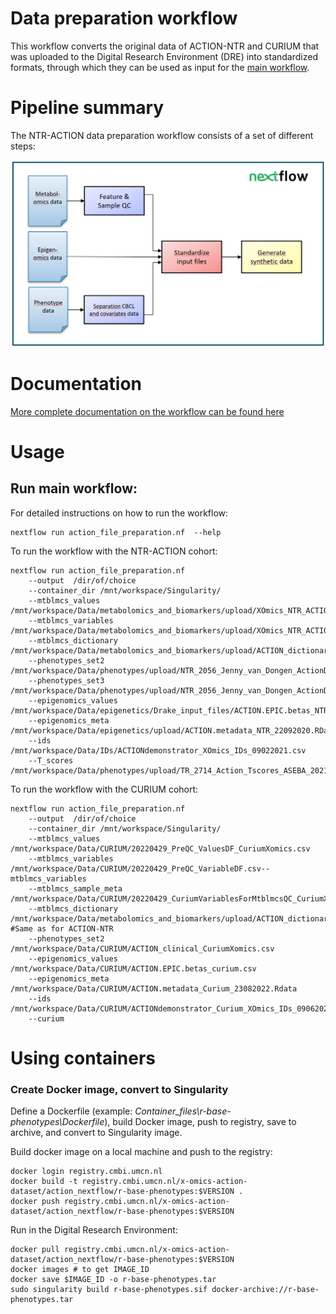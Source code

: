 # Data preparation workflow

This workflow converts the original data of ACTION-NTR and CURIUM that was uploaded to the Digital Research Environment (DRE) into standardized formats, through which they can be used as input for the [main workflow](https://github.com/Xomics/ACTIONdemonstrator_workflow). 

# Pipeline summary

The NTR-ACTION data preparation workflow consists of a set of different steps:

![alt text](flowchart.png)

# Documentation
[More complete documentation on the workflow can be found here](Documentation.md)

# Usage

## Run main workflow:

For detailed instructions on how to run the workflow:
```
nextflow run action_file_preparation.nf  --help
```

To run the workflow with the NTR-ACTION cohort: 

```
nextflow run action_file_preparation.nf 
	--output  /dir/of/choice
	--container_dir /mnt/workspace/Singularity/ 
	--mtblmcs_values /mnt/workspace/Data/metabolomics_and_biomarkers/upload/XOmics_NTR_ACTION_MtblmcsValues.tsv 
	--mtblmcs_variables /mnt/workspace/Data/metabolomics_and_biomarkers/upload/XOmics_NTR_ACTION_MtblmcsVariables.tsv 
	--mtblmcs_dictionary /mnt/workspace/Data/metabolomics_and_biomarkers/upload/ACTION_dictionary.xlsx 
	--phenotypes_set2 /mnt/workspace/Data/phenotypes/upload/NTR_2056_Jenny_van_Dongen_ActionDemonstrator_set2_20210202.sav 
	--phenotypes_set3 /mnt/workspace/Data/phenotypes/upload/NTR_2056_Jenny_van_Dongen_ActionDemonstrator_set3_20210202.sav 
	--epigenomics_values /mnt/workspace/Data/epigenetics/Drake_input_files/ACTION.EPIC.betas_NTR.csv
	--epigenomics_meta /mnt/workspace/Data/epigenetics/upload/ACTION.metadata_NTR_22092020.RData 
	--ids /mnt/workspace/Data/IDs/ACTIONdemonstrator_XOmics_IDs_09022021.csv 
	--T_scores /mnt/workspace/Data/phenotypes/upload/TR_2714_Action_Tscores_ASEBA_20210628.sav
```


To run the workflow with the CURIUM cohort: 
```
nextflow run action_file_preparation.nf 
	--output  /dir/of/choice
	--container_dir /mnt/workspace/Singularity/ 
	--mtblmcs_values /mnt/workspace/Data/CURIUM/20220429_PreQC_ValuesDF_CuriumXomics.csv 
	--mtblmcs_variables  /mnt/workspace/Data/CURIUM/20220429_PreQC_VariableDF.csv--mtblmcs_variables
	--mtblmcs_sample_meta /mnt/workspace/Data/CURIUM/20220429_CuriumVariablesForMtblmcsQC_CuriumXomics.csv
	--mtblmcs_dictionary /mnt/workspace/Data/metabolomics_and_biomarkers/upload/ACTION_dictionary.xlsx #Same as for ACTION-NTR
	--phenotypes_set2 /mnt/workspace/Data/CURIUM/ACTION_clinical_CuriumXomics.csv
	--epigenomics_values /mnt/workspace/Data/CURIUM/ACTION.EPIC.betas_curium.csv
	--epigenomics_meta /mnt/workspace/Data/CURIUM/ACTION.metadata_Curium_23082022.Rdata
	--ids /mnt/workspace/Data/CURIUM/ACTIONdemonstrator_Curium_XOmics_IDs_09062022.csv 
	--curium
```


# Using containers

### Create Docker image, convert to Singularity

Define a Dockerfile (example: *Container_files\r-base-phenotypes\Dockerfile*), build Docker image, push to registry, save to archive, and convert to Singularity image.

Build docker image on a local machine and push to the registry:
```{bash}
docker login registry.cmbi.umcn.nl
docker build -t registry.cmbi.umcn.nl/x-omics-action-dataset/action_nextflow/r-base-phenotypes:$VERSION .
docker push registry.cmbi.umcn.nl/x-omics-action-dataset/action_nextflow/r-base-phenotypes:$VERSION
```

Run in the Digital Research Environment:
```{bash}
docker pull registry.cmbi.umcn.nl/x-omics-action-dataset/action_nextflow/r-base-phenotypes:$VERSION
docker images # to get IMAGE_ID
docker save $IMAGE_ID -o r-base-phenotypes.tar
sudo singularity build r-base-phenotypes.sif docker-archive://r-base-phenotypes.tar
```
